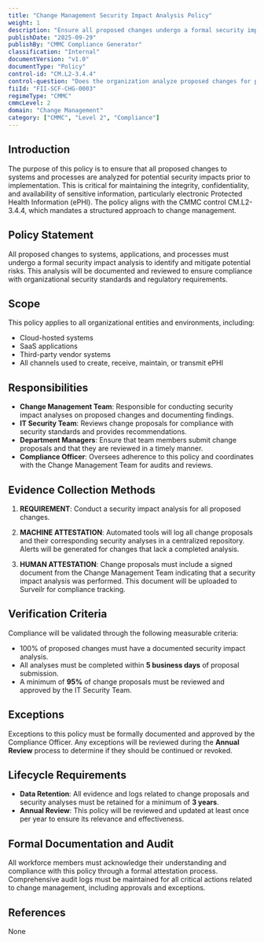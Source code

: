 ```yaml
---
title: "Change Management Security Impact Analysis Policy"
weight: 1
description: "Ensure all proposed changes undergo a formal security impact analysis to protect sensitive information and comply with organizational security standards."
publishDate: "2025-09-29"
publishBy: "CMMC Compliance Generator"
classification: "Internal"
documentVersion: "v1.0"
documentType: "Policy"
control-id: "CM.L2-3.4.4"
control-question: "Does the organization analyze proposed changes for potential security impacts, prior to the implementation of the change?"
fiiId: "FII-SCF-CHG-0003"
regimeType: "CMMC"
cmmcLevel: 2
domain: "Change Management"
category: ["CMMC", "Level 2", "Compliance"]
---
```


## Introduction

The purpose of this policy is to ensure that all proposed changes to systems and processes are analyzed for potential security impacts prior to implementation. This is critical for maintaining the integrity, confidentiality, and availability of sensitive information, particularly electronic Protected Health Information (ePHI). The policy aligns with the CMMC control CM.L2-3.4.4, which mandates a structured approach to change management.

## Policy Statement

All proposed changes to systems, applications, and processes must undergo a formal security impact analysis to identify and mitigate potential risks. This analysis will be documented and reviewed to ensure compliance with organizational security standards and regulatory requirements.

## Scope

This policy applies to all organizational entities and environments, including:

- Cloud-hosted systems
- SaaS applications
- Third-party vendor systems
- All channels used to create, receive, maintain, or transmit ePHI

## Responsibilities

- **Change Management Team**: Responsible for conducting security impact analyses on proposed changes and documenting findings.
- **IT Security Team**: Reviews change proposals for compliance with security standards and provides recommendations.
- **Department Managers**: Ensure that team members submit change proposals and that they are reviewed in a timely manner.
- **Compliance Officer**: Oversees adherence to this policy and coordinates with the Change Management Team for audits and reviews.

## Evidence Collection Methods

1. **REQUIREMENT**: Conduct a security impact analysis for all proposed changes.
   
2. **MACHINE ATTESTATION**: Automated tools will log all change proposals and their corresponding security analyses in a centralized repository. Alerts will be generated for changes that lack a completed analysis.

3. **HUMAN ATTESTATION**: Change proposals must include a signed document from the Change Management Team indicating that a security impact analysis was performed. This document will be uploaded to Surveilr for compliance tracking.

## Verification Criteria

Compliance will be validated through the following measurable criteria:

- 100% of proposed changes must have a documented security impact analysis.
- All analyses must be completed within **5 business days** of proposal submission.
- A minimum of **95%** of change proposals must be reviewed and approved by the IT Security Team.

## Exceptions

Exceptions to this policy must be formally documented and approved by the Compliance Officer. Any exceptions will be reviewed during the **Annual Review** process to determine if they should be continued or revoked.

## Lifecycle Requirements

- **Data Retention**: All evidence and logs related to change proposals and security analyses must be retained for a minimum of **3 years**.
- **Annual Review**: This policy will be reviewed and updated at least once per year to ensure its relevance and effectiveness.

## Formal Documentation and Audit

All workforce members must acknowledge their understanding and compliance with this policy through a formal attestation process. Comprehensive audit logs must be maintained for all critical actions related to change management, including approvals and exceptions.

## References

None